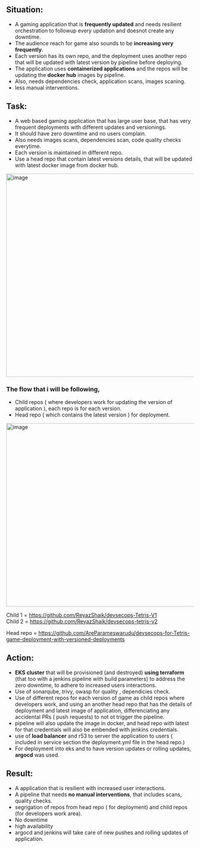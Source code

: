 ## Situation:
  * A gaming application that is **frequently updated** and needs resilient orchestration to followup every updation and doesnot create any downtime.  
  * The audience reach for game also sounds to be **increasing very frequently**.
  * Each version has its own repo, and the deployment uses another repo that will be updated with latest version by pipeline before deploying.
  * The application uses **containerized applications** and the repos will be updating the **docker hub** images by pipeline.
  * Also, needs dependencies check, application scans, images scaning.
  * less manual interventions.

## Task:
  * A web based gaming application that has large user base, that has very frequent deployments with different updates and versionings.
  * It should have zero downtime and no users complain.
  * Also needs images scans, dependencies scan, code quality checks everytime.
  * Each version is maintained in different repo.
  * Use a head repo that contain latest versions details,  that will be updated with latest docker image from docker hub.

   <img width="900" height="545" alt="image" src="https://github.com/user-attachments/assets/ff1c05e6-8a01-4948-9af9-81458e431067" />

 ###  The flow that i will be following,   
  * Child repos ( where developers work for updating the version of application ), each repo is for each version.  
  * Head repo ( which contains the latest version ) for deployment.

   <img width="900" height="492" alt="image" src="https://github.com/user-attachments/assets/ca3182fa-656d-4bbf-879d-066620c169fa" />

Child 1  = https://github.com/ReyazShaik/devsecops-Tetris-V1  
Child 2  = https://github.com/ReyazShaik/devsecops-tetris-v2  

Head repo = https://github.com/AreParameswarudu/devsecops-for-Tetris-game-deployment-with-versioned-deployments

## Action:
  * **EKS cluster** that will be provisioned (and destroyed) **using terraform** (that too with a jenkins pipeline with build parameters) to address the zero downtime, to adhere to increased users interactions.
  * Use of sonarqube, trivy, owasp for quality , dependicies check.
  * Use of different repos for each version of game as child repos where developers work, and using an another head repo that has the details of deployment and latest image of application, 
    differenciating any accidental PRs ( push requests) to not ot trigger the pipeline.
  * pipeline will also update the image in docker, and head repo with latest for that credentials will also be embended with jenkins credentials.
  * use of **load balancer** and r53 to server the application to users ( included in service section the deployment.yml file in the head repo.)
  * For deployment into eks and to have version updates or rolling updates, **argocd** was used.
    
## Result:
  * A application that is resilient with increased user interactions.
  * A pipeline that needs **no manual interventions**, that includes scans, quality checks.
  * segrigation of repos from head repo ( for deployment) and child repos (for developers work area).
  * No downtime
  * high availability
  * argocd and jenkins will take care of new pushes  and rolling updates of application.
